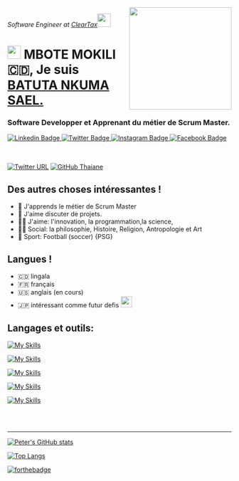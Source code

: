 <img align='right' src="https://media.giphy.com/media/M9gbBd9nbDrOTu1Mqx/giphy.gif" width="230">
<p><em>Software Engineer at <a href="http://www.cleartax.in">ClearTax</a><img src="https://media.giphy.com/media/WUlplcMpOCEmTGBtBW/giphy.gif" width="30"> 
</em></p>

<h1 align="left"><img src="https://raw.githubusercontent.com/sidbelbase/sidbelbase/master/wave.gif" width="30px"><strong> MBOTE MOKILI 🇨🇩, Je suis <a href="https://sidbelbase.me">BATUTA NKUMA SAEL.</a></strong>
</h1>

<h3 align="left"><strong>
Software Developper et Apprenant du métier de Scrum Master.</strong></h3>

<a target="_blank" href="https://www.linkedin.com/in/sael-batuta-nkuma-868347102/">
<img src="https://img.shields.io/badge/-Sael Batuta-blue?style=for-the-badge&logo=Linkedin&logoColor=white&link=https://www.linkedin.com/in/sael-batuta-nkuma-868347102/" alt="Linkedin Badge">
</a>
<a target="_blank" href="https://twitter.com/BatutaSael">
<img src="https://img.shields.io/badge/Batuta sael-1ca0f1?style=for-the-badge&logo=twitter&logoColor=white&link=https://twitter.com/BatutaSael" alt="Twitter Badge">
</a>
<a target="_blank" href="https://www.instagram.com/sael_batuta/">
<img src="https://img.shields.io/badge/-sael batuta-E1306C?style=for-the-badge&logo=Instagram&logoColor=white&link=https://www.instagram.com/sael_batuta/" alt="Instagram Badge">
</a>
<a target="_blank" href="https://web.facebook.com/sael.nkuma.58">
<img src="https://img.shields.io/badge/-SAEL NKUMA-blue?style=for-the-badge&logo=facebook&logoColor=white&link=https://web.facebook.com/sael.nkuma.58" alt="Facebook Badge">
</a>
<br>
<br>
<br>


[![Twitter URL](https://img.shields.io/twitter/url/https/twitter.com/BatutaSael.svg?style=social&label=Follow%20%40BatutaSael)](https://twitter.com/BatutaSael)
[![GitHub Thaiane](https://img.shields.io/github/followers/Batutankuma?label=follow&style=social)](https://github.com/Batutankuma)
<br>

##  Des autres choses intéressantes !

- 🚀 J'apprends le métier de Scrum Master
- 🧔 J'aime discuter de projets.
- 👨‍⚕️ J'aime: l'innovation, la programmation,la science, 
- 👨‍🏫 Social: la philosophie, Histoire, Religion, Antropologie  et Art
- 🏅 Sport: Football (soccer) {PSG}

## Langues !

- 🇨🇩 lingala
- 🇫🇷 français
- 🇺🇸 anglais (en cours)
- 🇯🇵 intéressant comme futur defis <img src="https://media.giphy.com/media/12oufCB0MyZ1Go/giphy.gif" width="25">



## Langages et outils:

[![My Skills](https://skills.thijs.gg/icons?i=nodejs,dart,html,css)](https://skills.thijs.gg)

[![My Skills](https://skills.thijs.gg/icons?i=vscode,idea,androidstudio,github,git,bash,postman)](https://skills.thijs.gg)

[![My Skills](https://skills.thijs.gg/icons?i=wordpress,express,flutter)](https://skills.thijs.gg)

[![My Skills](https://skills.thijs.gg/icons?i=mongodb,prisma,firebase,linux)](https://skills.thijs.gg)

[![My Skills](https://skills.thijs.gg/icons?i=devto,heroku)](https://skills.thijs.gg)



<br />
<br />

---


  [![Peter's GitHub stats](https://github-readme-stats.vercel.app/api?username=Batutankuma&hide=prs&count_private=true&theme=synthwave&show_icons=true)](https://github.com/Batutankuma)

  [![Top Langs](https://github-readme-stats.vercel.app/api/top-langs/?username=Batutankuma&layout=compact&langs_count=6&show_icons=true&count_private=true&theme=gotham&bg_color=1E1E1E)](https://github.com/Batutankuma)


[![forthebadge](https://forthebadge.com/images/badges/for-you.svg)](https://forthebadge.com)
